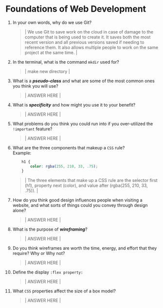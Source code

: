 # Foundations of Web Development
01. In your own words, why do we use Git?
    > | We use Git to save work on the cloud in case of damage to the computer that is being used to create it. It saves both the most recent version and all previous versions saved if needing to reference them. It also allows multiple people to work on the same project at the same time. |

02. In the terminal, what is the command `mkdir` used for?
    > | make new directory |

03. What is a ***pseudo-class*** and what are some of the most common ones you think you will use?
    > | ANSWER HERE |

04. What is ***specificity*** and how might you use it to your benefit?
    > | ANSWER HERE |

05. What problems do you think you could run into if you over-utilized the `!important` feature?
    > | ANSWER HERE |

06. What are the three components that makeup a `CSS` rule? <br> Example:

    ```css
        h1 {
            color: rgba(255, 210, 33, .75);
        }
    ```

    > | The three elements that make up a CSS rule are the selector first (h1), property next (color), and value after (rgba(255, 210, 33, .75)). |

07. How do you think good design influences people when visiting a website, and what sorts of things could you convey through design alone?
    > | ANSWER HERE |

08. What is the purpose of ***wireframing***?
    > | ANSWER HERE |

09. Do you think wireframes are worth the time, energy, and effort that they require? Why or Why not?
    > | ANSWER HERE |

10. Define the display `:flex property:`
    > | ANSWER HERE |

11. What `CSS` properties affect the size of a box model?
    > | ANSWER HERE |
